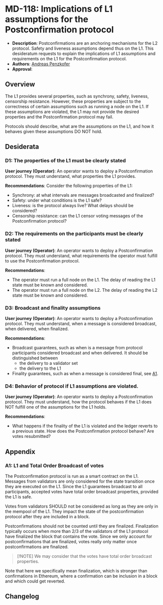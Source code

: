 # MD-118: Implications of L1 assumptions for the Postconfirmation protocol

- **Description**: Postconfirmations are an anchoring mechanisms for the L2 protocol. Safety and liveness assumptions depend thus on the L1. This desideratum requests to explain the implications of L1 assumptions and requirements on the L1 for the Postconfirmation protocol.
- **Authors**: [Andreas Penzkofer]()
- **Approval**: <!--Either approved (:white_check_mark:) or rejected (:x:) by the governance body. To be inserted by governance. -->

## Overview

The L1 provides several properties, such as synchrony, safety, liveness, censorship resistance. However, these properties are subject to the correctness of certain assumptions such as running a node on the L1. If these assumptions are violated, the L1 may not provide the desired properties and the Postconfirmation protocol may fail.

Protocols should describe, what are the assumptions on the L1, and how it behaves given these assumptions DO NOT hold.

## Desiderata

### D1: The properties of the L1 must be clearly stated

**User journey (Operator)**: An operator wants to deploy a Postconfirmation protocol. They must understand, what properties the L1 provides.

**Recommendations**:
Consider the following properties of the L1:

- Synchrony: at what intervals are messages broadcasted and finalized?
- Safety: under what conditions is the L1 safe?
- Liveness: is the protocol always live? What delays should be considered?
- Censorship resistance: can the L1 censor voting messages of the Postconfirmation protocol?

### D2: The requirements on the participants must be clearly stated

**User journey (Operator)**: An operator wants to deploy a Postconfirmation protocol. They must understand, what requirements the operator must fulfill to use the Postconfirmation protocol.

**Recommendations**:

- The operator must run a full node on the L1. The delay of reading the L1 state must be known and considered.
- The operator must run a full node on the L2. The delay of reading the L2 state must be known and considered.

### D3: Broadcast and finality assumptions

**User journey (Operator)**: An operator wants to deploy a Postconfirmation protocol. They must understand, when a message is considered broadcast, when delivered, when finalized.

**Recommendations**:

- Broadcast guarantees, such as when is a message from protocol participants considered broadcast and when delivered. It should be distinguished between 
  - the delivery to a validator set
  - the delivery to the L1
- Finality guarantees, such as when a message is considered final, see [A1](#a1-message-delivery-and-finality).

### D4: Behavior of protocol if L1 assumptions are violated.

**User journey (Operator)**: An operator wants to deploy a Postconfirmation protocol. They must understand, how the protocol behaves if the L1 does NOT fulfill one of the assumptions for the L1 holds.

**Recommendations**:

- What happens if the finality of the L1 is violated and the ledger reverts to a previous state. How does the Postconfirmation protocol behave? Are votes resubmitted?

## Appendix

### A1: L1 and Total Order Broadcast of votes

The Postconfirmation protocol is run as a smart contract on the L1. Messages from validators are only considered for the state transition once they are executed on the L1. Since the L1 guarantees broadcast to all participants, accepted votes have total order broadcast properties, provided the L1 is safe.

Votes from validators SHOULD not be considered as long as they are only in the mempool of the L1. They impact the state of the postconfirmation protocol after they are included in a block.

Postconfirmations should not be counted until they are finalized. Finalization typically occurs when more than 2/3 of the validators of the L1 protocol have finalized the block that contains the vote. Since we only account for postconfirmations that are finalized, votes really only matter once postconfirmations are finalized.

> [!NOTE] We may consider that the votes have total order broadcast properties.

Note that here we specifically mean finalization, which is stronger than confirmations in Ethereum, where a confirmation can be inclusion in a block and which could get reverted.

## Changelog

